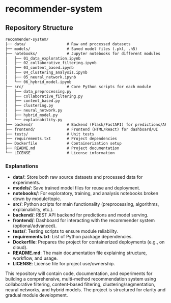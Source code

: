 # recommender-system

## Repository Structure

```markdown
recommender-system/
├── data/                  # Raw and processed datasets
├── models/                # Saved model files (.pkl, .h5)
├── notebooks/             # Jupyter notebooks for different modules
│   ├── 01_data_exploration.ipynb
│   ├── 02_collaborative_filtering.ipynb
│   ├── 03_content_based.ipynb
│   ├── 04_clustering_analysis.ipynb
│   ├── 05_neural_network.ipynb
│   └── 06_hybrid_model.ipynb
├── src/                   # Core Python scripts for each module
│   ├── data_preprocessing.py
│   ├── collaborative_filtering.py
│   ├── content_based.py
│   ├── clustering.py
│   ├── neural_network.py
│   ├── hybrid_model.py
│   └── explainability.py
├── backend/               # Backend (Flask/FastAPI) for predictions/API
├── frontend/              # Frontend (HTML/React) for dashboard/UI
├── tests/                 # Unit tests
├── requirements.txt       # Project dependencies
├── Dockerfile             # Containerization setup
├── README.md              # Project documentation
└── LICENSE                # License information
```

### Explanations
- **data/**: Store both raw source datasets and processed data for experiments.
- **models/**: Save trained model files for reuse and deployment.
- **notebooks/**: For exploratory, training, and analysis notebooks broken down by module/topic.
- **src/**: Python scripts for main functionality (preprocessing, algorithms, explainability, etc.).
- **backend/**: REST API backend for predictions and model serving.
- **frontend/**: Dashboard for interacting with the recommender system (optional/advanced).
- **tests/**: Testing scripts to ensure module reliability.
- **requirements.txt**: List of Python package dependencies.
- **Dockerfile**: Prepares the project for containerized deployments (e.g., on cloud).
- **README.md**: The main documentation file explaining structure, workflow, and usage.
- **LICENSE**: License file for project use/ownership.

This repository will contain code, documentation, and experiments for building a comprehensive, multi-method recommendation system using collaborative filtering, content-based filtering, clustering/segmentation, neural networks, and hybrid models. The project is structured for clarity and gradual module development.

